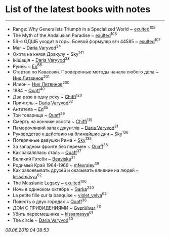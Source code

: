 # List of the latest books with notes
---

* Range: Why Generalists Triumph in a Specialized World ~ [exulted](users/100/100599204551896265722-google)<sup>109</sup>
* The Myth of the Andalusian Paradise ~ [exulted](users/100/100599204551896265722-google)<sup>108</sup>
* 56-я ОДШБ уходит в горы. Боевой формуляр в/ч 44585 ~ [exulted](users/100/100599204551896265722-google)<sup>107</sup>
* Маг ~ [Daria Varyvod](users/829/829893410524253-facebook)<sup>34</sup>
* Охота на князя Дракулу ~ [Sky](users/118/118049897850017649660-google)<sup>141</sup>
* Ініціація ~ [Daria Varyvod](users/829/829893410524253-facebook)<sup>33</sup>
* Руины ~ [En](users/333/333646551-vkontakte)<sup>66</sup>
* Стартап по Кавасаки. Проверенные методы начала любого дела ~ [Ник Литвинов](users/241/241974816-vkontakte)<sup>201</sup>
* Илион ~ [Ник Литвинов](users/241/241974816-vkontakte)<sup>200</sup>
* 1984 ~ [Quaff](users/122/12267158-vkontakte)<sup>40</sup>
* Два раза в одну реку ~ [Chiffi](users/105/105831994080785626680-google)<sup>120</sup>
* Приятель ~ [Daria Varyvod](users/829/829893410524253-facebook)<sup>32</sup>
* Антитела ~ [En](users/333/333646551-vkontakte)<sup>65</sup>
* Три товарища ~ [Quaff](users/122/12267158-vkontakte)<sup>39</sup>
* Смерть на кончике хвоста ~ [Chiffi](users/105/105831994080785626680-google)<sup>119</sup>
* Паморочливий запах джунглів ~ [Daria Varyvod](users/829/829893410524253-facebook)<sup>31</sup>
* Руководство к действию на ближайшие дни ~ [Sky](users/118/118049897850017649660-google)<sup>136</sup>
* Потерянные девушки Рима ~ [Sky](users/118/118049897850017649660-google)<sup>135</sup>
* За западном фронте без перемен ~ [Quaff](users/122/12267158-vkontakte)<sup>38</sup>
* Как закалялась сталь ~ [Quaff](users/122/12267158-vkontakte)<sup>37</sup>
* Великий Гэтсби ~ [Beaviska](users/102/10202544960024508-facebook)<sup>31</sup>
* Родимый Край 1964-1966 ~ [mfevralev](users/140/140966150-vkontakte)<sup>39</sup>
* Как завоевывать друзей и оказывать влияние на людей ~ [kissamasya](users/684/68439978-vkontakte)<sup>62</sup>
* The Messianic Legacy ~ [exulted](users/100/100599204551896265722-google)<sup>106</sup>
* Ночь в одиноком октябре ~ [Garka](users/115/115753719718250012620-google)<sup>220</sup>
* La petite fille sur la banquise ~ [violet_velva](users/116/116961712580551399099-google)<sup>62</sup>
* Повесть о двух городах ~ [Quaff](users/122/12267158-vkontakte)<sup>36</sup>
* ДОМ С ПРИВИДЕНИЯМИ ~ [GvenVivar ](users/158/158266434925901-facebook)<sup>78</sup>
* Убить пересмешника ~ [kissamasya](users/684/68439978-vkontakte)<sup>61</sup>
* The circle ~ [Daria Varyvod](users/829/829893410524253-facebook)<sup>30</sup>


_08.06.2019 04:38:53_
